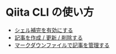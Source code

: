 # Qiita CLI の使い方

- [シェル補完を有効にする](./shell_completion/README.md)
- [記事を作成 / 更新 / 削除する](./create_edit_delete/README.md)
- [マークダウンファイルで記事を管理する](./file/README.md)
